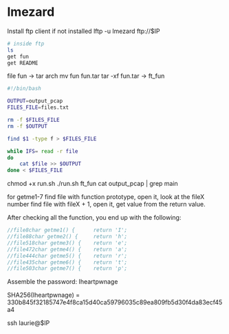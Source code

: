 # lmezard

Install ftp client if not installed
lftp -u lmezard ftp://$IP

```bash
# inside ftp
ls
get fun
get README
```

file fun -> tar arch
mv fun fun.tar
tar -xf fun.tar -> ft_fun

```bash
#!/bin/bash

OUTPUT=output_pcap
FILES_FILE=files.txt

rm -f $FILES_FILE
rm -f $OUTPUT

find $1 -type f > $FILES_FILE

while IFS= read -r file
do
    cat $file >> $OUTPUT
done < $FILES_FILE
```

chmod +x run.sh
./run.sh ft_fun
cat output_pcap | grep main

for getme1-7
find file with function prototype, open it, look at the fileX number
find file with fileX + 1, open it, get value from the return value.

After checking all the function, you end up with the following:
```c
//file8char getme1() {      return 'I';
//file88char getme2() { 	return 'h';
//file518char getme3() {    return 'e';
//file472char getme4() {    return 'a';
//file444char getme5() {    return 'r';
//file435char getme6() {    return 't';
//file503char getme7() {    return 'p';
```

Assemble the password: Iheartpwnage

SHA256(Iheartpwnage) = 330b845f32185747e4f8ca15d40ca59796035c89ea809fb5d30f4da83ecf45a4

ssh laurie@$IP
